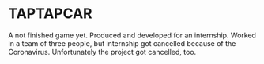 # TAPTAPCAR
A not finished game yet. Produced and developed for an internship.
Worked in a team of three people, but internship got cancelled because
of the Coronavirus. Unfortunately the project got cancelled, too.
